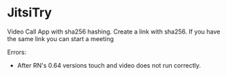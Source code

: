# JitsiTry

Video Call App with sha256 hashing. Create a link with sha256. If you have the same link you can start a meeting

Errors:
- After RN's 0.64 versions touch and video does not run correctly.
